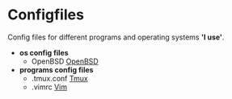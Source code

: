 # Configfiles

Config files for different programs and operating systems **'I use'**.

* **os config files**
    * OpenBSD [OpenBSD](http://www.openbsd.org/)
* **programs config files**
    * .tmux.conf [Tmux](https://tmux.github.io/)
    * .vimrc [Vim](http://www.vim.org/)

